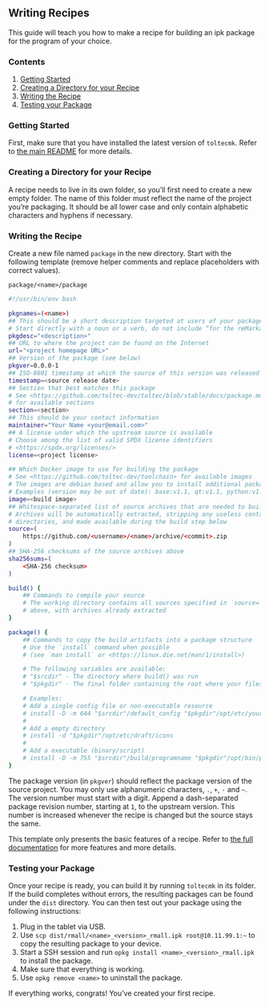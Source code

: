 ## Writing Recipes

This guide will teach you how to make a recipe for building an ipk package for the program of your choice.

### Contents

1. [Getting Started](#getting-started)
2. [Creating a Directory for your Recipe](#creating-a-directory-for-your-recipe)
3. [Writing the Recipe](#writing-the-recipe)
4. [Testing your Package](#testing-your-package)

### Getting Started

First, make sure that you have installed the latest version of `toltecmk`.
Refer to [the main README](../README.md#setup) for more details.

### Creating a Directory for your Recipe

A recipe needs to live in its own folder, so you’ll first need to create a new empty folder.
The name of this folder must reflect the name of the project you’re packaging.
It should be all lower case and only contain alphabetic characters and hyphens if necessary.

### Writing the Recipe

Create a new file named `package` in the new directory.
Start with the following template (remove helper comments and replace placeholders with correct values).

`package/<name>/package`
```sh
#!/usr/bin/env bash

pkgnames=(<name>)
## This should be a short description targeted at users of your package
# Start directly with a noun or a verb, do not include “for the reMarkable”
pkgdesc="<description>"
## URL to where the project can be found on the Internet
url="<project homepage URL>"
## Version of the package (see below)
pkgver=0.0.0-1
## ISO-8601 timestamp at which the source of this version was released
timestamp=<source release date>
## Section that best matches this package
# See <https://github.com/toltec-dev/toltec/blob/stable/docs/package.md#section>
# for available sections
section=<section>
## This should be your contact information
maintainer="Your Name <your@email.com>"
## A license under which the upstream source is available
# Choose among the list of valid SPDX license identifiers
# <https://spdx.org/licenses/>
license=<project license>

## Which Docker image to use for building the package
# See <https://github.com/toltec-dev/toolchain> for available images
# The images are debian based and allow you to install additional packages with apt.
# Examples (version may be out of date): base:v1.1, qt:v1.1, python:v1.1, rust:v1.1
image=<build image>
## Whitespace-separated list of source archives that are needed to build the package
# Archives will be automatically extracted, stripping any useless containing
# directories, and made available during the build step below
source=(
    https://github.com/<username>/<name>/archive/<commit>.zip
)
## SHA-256 checksums of the source archives above
sha256sums=(
    <SHA-256 checksum>
)

build() {
    ## Commands to compile your source
    # The working directory contains all sources specified in `source=`
    # above, with archives already extracted
}

package() {
    ## Commands to copy the build artifacts into a package structure
    # Use the `install` command when possible
    # (see `man install` or <https://linux.die.net/man/1/install>)

    # The following variables are available:
    # "$srcdir" - The directory where build() was run
    # "$pkgdir" - The final folder containing the root where your files should go

    # Examples:
    # Add a single config file or non-executable resource
    # install -D -m 644 "$srcdir"/default_config "$pkgdir"/opt/etc/your_package.conf
    #
    # Add a empty directory
    # install -d "$pkgdir"/opt/etc/draft/icons
    #
    # Add a executable (binary/script)
    # install -D -m 755 "$srcdir"/build/programname "$pkgdir"/opt/bin/programname
}
```

The package version (in `pkgver`) should reflect the package version of the source project.
You may only use alphanumeric characters, `.`, `+`, `-` and `~`.
The version number must start with a digit.
Append a dash-separated package revision number, starting at `1`, to the upstream version.
This number is increased whenever the recipe is changed but the source stays the same.

This template only presents the basic features of a recipe.
Refer to [the full documentation](recipe-format.md) for more features and more details.

### Testing your Package

Once your recipe is ready, you can build it by running `toltecmk` in its folder.
If the build completes without errors, the resulting packages can be found under the `dist` directory.
You can then test out your package using the following instructions:

1. Plug in the tablet via USB.
2. Use `scp dist/rmall/<name>_<version>_rmall.ipk root@10.11.99.1:~` to copy the resulting package to your device.
3. Start a SSH session and run `opkg install <name>_<version>_rmall.ipk` to install the package.
4. Make sure that everything is working.
5. Use `opkg remove <name>` to uninstall the package.

If everything works, congrats! You’ve created your first recipe.
